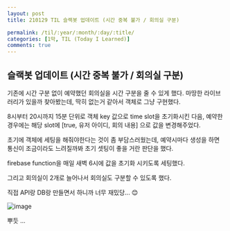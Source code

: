 ```yaml
---
layout: post
title: 210129 TIL 슬랙봇 업데이트 (시간 중복 불가 / 회의실 구분)

permalink: /til/:year/:month/:day/:title/
categories: [1막, TIL (Today I Learned)]
comments: true
---
```


## 슬랙봇 업데이트 (시간 중복 불가 / 회의실 구분)

기존에 시간 구분 없이 예약했던 회의실을 시간 구분을 줄 수 있게 했다.
마땅한 라이브러리가 있을까 찾아봤는데, 딱히 없는거 같아서 객체로 그냥 구현했다.

8시부터 20시까지 15분 단위로 객체 key 값으로 time slot을 초기화시킨 다음, 
예약한 경우에는 해당 slot에 [true, 유저 아이디, 회의 내용] 으로 값을 변경해주었다. 

초기에 객체에 세팅을 해줘야한다는 것이 좀 부담스러웠는데, 예약시마다 생성을 하면 통신이 조금이라도 느려질까봐 
초기 셋팅이 좋을 거란 판단을 했다. 

firebase function을 매일 새벽 6시에 값을 초기화 시키도록 세팅했다. 

그리고 회의실이 2개로 늘어나서 회의실도 구분할 수 있도록 했다. 

직접 API랑 DB랑 만들면서 하니까 너무 재밌당... 😊

![image](https://user-images.githubusercontent.com/40848630/106239739-754ac800-6246-11eb-8a4c-4a0ec1c88619.png)

뿌듯 ... 
